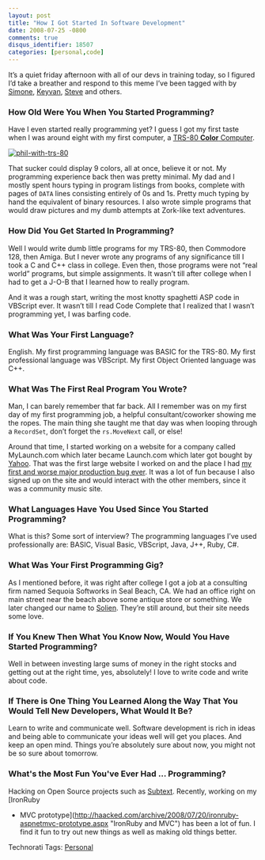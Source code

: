 ```yaml
---
layout: post
title: "How I Got Started In Software Development"
date: 2008-07-25 -0800
comments: true
disqus_identifier: 18507
categories: [personal,code]
---
```

It’s a quiet friday afternoon with all of our devs in training today, so
I figured I’d take a breather and respond to this meme I’ve been tagged
with by
[Simone](http://codeclimber.net.nz/archive/2008/07/10/How-I-Got-Started-in-Software-Development.aspx "Simone"),
[Keyvan](http://nayyeri.net/blog/how-i-got-started-in-software-development/ "Keyvan Nayyeri's blog"),
[Steve](http://stevesmithblog.com/blog/how-i-got-started-in-software-development/ "Steve Smith")
and others.

### How Old Were You When You Started Programming?

Have I even started really programming yet? I guess I got my first taste
when I was around eight with my first computer, a [TRS-80 **Color**
Computer](http://haacked.com/archive/2005/06/06/my-first-computer.aspx "My First Computer").

[![phil-with-trs-80](http://haacked.com/images/haacked_com/WindowsLiveWriter/HowIGotStartedInSoftwareDevelopment_761A/phil-with-trs-80_thumb.jpg "phil-with-trs-80")](http://haacked.com/images/haacked_com/WindowsLiveWriter/HowIGotStartedInSoftwareDevelopment_761A/phil-with-trs-80_2.jpg)

That sucker could display 9 colors, all at once, believe it or not. My
programming experience back then was pretty minimal. My dad and I mostly
spent hours typing in program listings from books, complete with pages
of `DATA` lines consisting entirely of 0s and 1s. Pretty much typing by
hand the equivalent of binary resources. I also wrote simple programs
that would draw pictures and my dumb attempts at Zork-like text
adventures.

### How Did You Get Started In Programming?

Well I would write dumb little programs for my TRS-80, then Commodore
128, then Amiga. But I never wrote any programs of any significance till
I took a C and C++ class in college. Even then, those programs were not
“real world” programs, but simple assignments. It wasn’t till after
college when I had to get a J-O-B that I learned how to really program.

And it was a rough start, writing the most knotty spaghetti ASP code in
VBScript ever. It wasn’t till I read Code Complete that I realized that
I wasn’t programming yet, I was barfing code.

### What Was Your First Language?

English. My first programming language was BASIC for the TRS-80. My
first professional language was VBScript. My first Object Oriented
language was C++.

### What Was The First Real Program You Wrote?

Man, I can barely remember that far back. All I remember was on my first
day of my first programming job, a helpful consultant/coworker showing
me the ropes. The main thing she taught me that day was when looping
through a `RecordSet`, don’t forget the `rs.MoveNext` call, or else!

Around that time, I started working on a website for a company called
MyLaunch.com which later became Launch.com which later got bought by
[Yahoo](http://launch.com/). That was the first large website I worked
on and the place I had [my first and worse major production bug
ever](http://haacked.com/archive/2005/11/08/worse-software-bugs.aspx "Worse Bug").
It was a lot of fun because I also signed up on the site and would
interact with the other members, since it was a community music site.

### What Languages Have You Used Since You Started Programming?

What is this? Some sort of interview? The programming languages I’ve
used professionally are: BASIC, Visual Basic, VBScript, Java, J++, Ruby,
C\#.

### What Was Your First Programming Gig?

As I mentioned before, it was right after college I got a job at a
consulting firm named Sequoia Softworks in Seal Beach, CA. We had an
office right on main street near the beach above some antique store or
something. We later changed our name to
[Solien](http://solien.com/ "Solien"). They’re still around, but their
site needs some love.

### If You Knew Then What You Know Now, Would You Have Started Programming?

Well in between investing large sums of money in the right stocks and
getting out at the right time, yes, absolutely! I love to write code and
write about code.

### If There is One Thing You Learned Along the Way That You Would Tell New Developers, What Would It Be?

Learn to write and communicate well. Software development is rich in
ideas and being able to communicate your ideas well will get you places.
And keep an open mind. Things you’re absolutely sure about now, you
might not be so sure about tomorrow.

### What's the Most Fun You've Ever Had ... Programming?

Hacking on Open Source projects such as
[Subtext](http://subtextproject.com/). Recently, working on my [IronRuby
+ MVC
prototype](http://haacked.com/archive/2008/07/20/ironruby-aspnetmvc-prototype.aspx "IronRuby and MVC")
has been a lot of fun. I find it fun to try out new things as well as
making old things better.

Technorati Tags: [Personal](http://technorati.com/tags/Personal)

